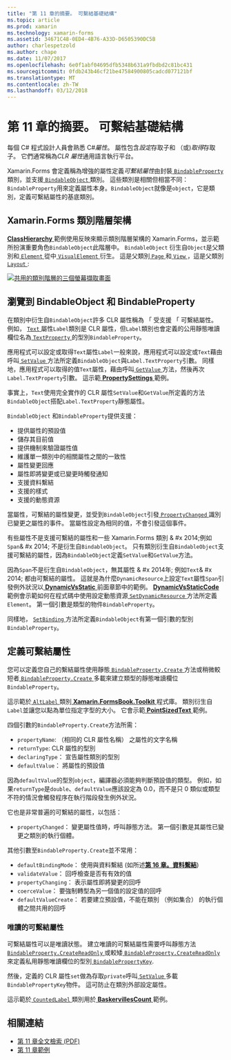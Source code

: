 ```yaml
---
title: "第 11 章的摘要。 可繫結基礎結構"
ms.topic: article
ms.prod: xamarin
ms.technology: xamarin-forms
ms.assetid: 34671C48-0ED4-4B76-A33D-D6505390DC5B
author: charlespetzold
ms.author: chape
ms.date: 11/07/2017
ms.openlocfilehash: 6e0f1abf04695dfb5348b631a9fbdbd2c81bc431
ms.sourcegitcommit: 0fdb243b46cf21be47584900805cadcd077121bf
ms.translationtype: MT
ms.contentlocale: zh-TW
ms.lasthandoff: 03/12/2018
---
```

# <a name="summary-of-chapter-11-the-bindable-infrastructure"></a>第 11 章的摘要。 可繫結基礎結構

每個 C# 程式設計人員會熟悉 C#*屬性*。 屬性包含*設定*存取子和 （或)*取得*存取子。 它們通常稱為*CLR 屬性*通用語言執行平台。

Xamarin.Forms 會定義稱為增強的屬性定義*可繫結屬性*由封裝[ `BindableProperty` ](https://developer.xamarin.com/api/type/Xamarin.Forms.BindableProperty/)類別，並支援[ `BindableObject` ](https://developer.xamarin.com/api/type/Xamarin.Forms.BindableObject/)類別。 這些類別是相關但相當不同：`BindableProperty`用來定義屬性本身。`BindableObject`就像是`object`，它是類別，定義可繫結屬性的基底類別。

## <a name="the-xamarinforms-class-hierarchy"></a>Xamarin.Forms 類別階層架構

[ **ClassHierarchy** ](https://github.com/xamarin/xamarin-forms-book-samples/tree/master/Chapter11/ClassHierarchy)範例使用反映來顯示類別階層架構的 Xamarin.Forms，並示範所扮演重要角色`BindableObject`此階層中。 `BindableObject` 衍生自`Object`是父類別和[ `Element` ](https://developer.xamarin.com/api/type/Xamarin.Forms.Element/)從中[ `VisualElement` ](https://developer.xamarin.com/api/type/Xamarin.Forms.VisualElement/)衍生。 這是父類別[ `Page` ](https://developer.xamarin.com/api/type/Xamarin.Forms.Page/)和[ `View` ](https://developer.xamarin.com/api/type/Xamarin.Forms.View/)，這是父類別[ `Layout` ](https://developer.xamarin.com/api/type/Xamarin.Forms.Layout/):

[![共用的類別階層的三個螢幕擷取畫面](images/ch11fg01-small.png "類別階層架構共用")](images/ch11fg01-large.png#lightbox "共用的類別階層")

## <a name="a-peek-into-bindableobject-and-bindableproperty"></a>瀏覽到 BindableObject 和 BindableProperty

在類別中衍生自`BindableObject`許多 CLR 屬性稱為 「 受支援 「 可繫結屬性。 例如， [ `Text` ](https://developer.xamarin.com/api/property/Xamarin.Forms.Label.Text/)屬性`Label`類別是 CLR 屬性，但`Label`類別也會定義的公用靜態唯讀欄位名為[ `TextProperty` ](https://developer.xamarin.com/api/property/Xamarin.Forms.Label.TextProperty/)的型別`BindableProperty`。

應用程式可以設定或取得`Text`屬性`Label`一般來說，應用程式可以設定或`Text`藉由呼叫[ `SetValue` ](https://developer.xamarin.com/api/member/Xamarin.Forms.BindableObject.SetValue/p/Xamarin.Forms.BindableProperty/System.Object/)方法所定義`BindableObject`與`Label.TextProperty`引數。 同樣地，應用程式可以取得的值`Text`屬性，藉由呼叫[ `GetValue` ](https://developer.xamarin.com/api/member/Xamarin.Forms.BindableObject.GetValue/p/Xamarin.Forms.BindableProperty/)方法，然後再次`Label.TextProperty`引數。 這示範[ **PropertySettings** ](https://github.com/xamarin/xamarin-forms-book-samples/tree/master/Chapter11/PropertySettings)範例。

事實上，`Text`使用完全實作的 CLR 屬性`SetValue`和`GetValue`所定義的方法`BindableObject`搭配`Label.TextProperty`靜態屬性。

`BindableObject` 和`BindableProperty`提供支援：

- 提供屬性的預設值
- 儲存其目前值
- 提供機制來驗證屬性值
- 維護單一類別中的相關屬性之間的一致性
- 屬性變更回應
- 屬性即將變更或已變更時觸發通知
- 支援資料繫結
- 支援的樣式
- 支援的動態資源

當屬性，可繫結的屬性變更，並受到`BindableObject`引發[ `PropertyChanged` ](https://developer.xamarin.com/api/event/Xamarin.Forms.BindableObject.PropertyChanged/)識別已變更之屬性的事件。 當屬性設定為相同的值，不會引發這個事件。

有些屬性不是支援可繫結的屬性和一些 Xamarin.Forms 類別 & #x 2014;例如`Span`& #x 2014; 不是衍生自`BindableObject`。 只有類別衍生自`BindableObject`支援可繫結的屬性，因為`BindableObject`定義`SetValue`和`GetValue`方法。

因為`Span`不是衍生自`BindableObject`，無其屬性 & #x 2014年; 例如`Text`& #x 2014; 都由可繫結的屬性。 這就是為什麼`DynamicResource`上設定`Text`屬性`Span`引發例外狀況以[ **DynamicVsStatic** ](https://github.com/xamarin/xamarin-forms-book-samples/tree/master/Chapter10/DynamicVsStatic)前面章節中的範例。 [ **DynamicVsStaticCode** ](https://github.com/xamarin/xamarin-forms-book-samples/tree/master/Chapter11/DynamicVsStaticCode)範例會示範如何在程式碼中使用設定動態資源[ `SetDynamicResource` ](https://developer.xamarin.com/api/member/Xamarin.Forms.Element.SetDynamicResource/p/Xamarin.Forms.BindableProperty/System.String/)方法所定義`Element`。 第一個引數是類型的物件`BindableProperty`。

同樣地， [ `SetBinding` ](https://developer.xamarin.com/api/member/Xamarin.Forms.BindableObject.SetBinding/p/Xamarin.Forms.BindableProperty/Xamarin.Forms.BindingBase/)方法所定義`BindableObject`有第一個引數的型別`BindableProperty`。

## <a name="defining-bindable-properties"></a>定義可繫結屬性

您可以定義您自己的繫結屬性使用靜態[ `BindableProperty.Create` ](https://developer.xamarin.com/api/member/Xamarin.Forms.BindableProperty.Create/p/System.String/System.Type/System.Type/System.Object/Xamarin.Forms.BindingMode/Xamarin.Forms.BindableProperty+ValidateValueDelegate/Xamarin.Forms.BindableProperty+BindingPropertyChangedDelegate/Xamarin.Forms.BindableProperty+BindingPropertyChangingDelegate/Xamarin.Forms.BindableProperty+CoerceValueDelegate/Xamarin.Forms.BindableProperty+CreateDefaultValueDelegate/)方法或稍微較短者[ `BindableProperty.Create` ](https://developer.xamarin.com/api/member/Xamarin.Forms.BindableProperty.Create/p/System.String/System.Type/System.Type/System.Object/Xamarin.Forms.BindingMode/Xamarin.Forms.BindableProperty+ValidateValueDelegate/Xamarin.Forms.BindableProperty+BindingPropertyChangedDelegate/Xamarin.Forms.BindableProperty+BindingPropertyChangingDelegate/Xamarin.Forms.BindableProperty+CoerceValueDelegate/)多載來建立類型的靜態唯讀欄位`BindableProperty`。

這示範於[ `AltLabel` ](https://github.com/xamarin/xamarin-forms-book-samples/blob/master/Libraries/Xamarin.FormsBook.Toolkit/Xamarin.FormsBook.Toolkit/AltLabel.cs)類別[ **Xamarin.FormsBook.Toolkit** ](https://github.com/xamarin/xamarin-forms-book-samples/tree/master/Libraries/Xamarin.FormsBook.Toolkit)程式庫。 類別衍生自`Label`並讓您以點為單位指定字型的大小。 它會示範[ **PointSizedText** ](https://github.com/xamarin/xamarin-forms-book-samples/tree/master/Chapter11/PointSizedText)範例。

四個引數的`BindableProperty.Create`方法所需：

- `propertyName`: （相同的 CLR 屬性名稱） 之屬性的文字名稱
- `returnType`: CLR 屬性的型別
- `declaringType`： 宣告屬性類別的型別
- `defaultValue`： 將屬性的預設值

因為`defaultValue`的型別`object`，編譯器必須能夠判斷預設值的類型。 例如，如果`returnType`是`double`、`defaultValue`應該設定為 0.0，而不是只 0 類似或類型不符的情況會觸發程序在執行階段發生例外狀況。

它也是非常普遍的可繫結的屬性，以包括：

- `propertyChanged`： 變更屬性值時，呼叫靜態方法。 第一個引數是其屬性已變更之類別的執行個體。

其他引數至`BindableProperty.Create`並不常用：

- `defaultBindingMode`： 使用與資料繫結 (如所述[**第 16 章。資料繫結**](chapter16.md))
- `validateValue`： 回呼檢查是否有有效的值
- `propertyChanging`： 表示屬性即將變更的回呼
- `coerceValue`： 要強制轉型為另一個值的設定值的回呼
- `defaultValueCreate`： 若要建立預設值，不能在類別 （例如集合） 的執行個體之間共用的回呼

### <a name="the-read-only-bindable-property"></a>唯讀的可繫結屬性

可繫結屬性可以是唯讀狀態。 建立唯讀的可繫結屬性需要呼叫靜態方法[ `BindableProperty.CreateReadOnly` ](https://developer.xamarin.com/api/member/Xamarin.Forms.BindableProperty.CreateReadOnly/p/System.String/System.Type/System.Type/System.Object/Xamarin.Forms.BindingMode/Xamarin.Forms.BindableProperty+ValidateValueDelegate/Xamarin.Forms.BindableProperty+BindingPropertyChangedDelegate/Xamarin.Forms.BindableProperty+BindingPropertyChangingDelegate/Xamarin.Forms.BindableProperty+CoerceValueDelegate/Xamarin.Forms.BindableProperty+CreateDefaultValueDelegate/)或較矮[ `BindableProperty.CreateReadOnly` ](https://developer.xamarin.com/api/member/Xamarin.Forms.BindableProperty.CreateReadOnly/p/System.String/System.Type/System.Type/System.Object/Xamarin.Forms.BindingMode/Xamarin.Forms.BindableProperty+ValidateValueDelegate/Xamarin.Forms.BindableProperty+BindingPropertyChangedDelegate/Xamarin.Forms.BindableProperty+BindingPropertyChangingDelegate/Xamarin.Forms.BindableProperty+CoerceValueDelegate/)來定義私用靜態唯讀欄位的型別[ `BindablePropertyKey`](https://developer.xamarin.com/api/type/Xamarin.Forms.BindablePropertyKey/).

然後，定義的 CLR 屬性`set`做為存取`private`呼叫[ `SetValue` ](https://developer.xamarin.com/api/member/Xamarin.Forms.BindableObject.SetValue/p/Xamarin.Forms.BindablePropertyKey/System.Object/)多載`BindablePropertyKey`物件。 這可防止在類別外部設定屬性。

這示範於[ `CountedLabel` ](https://github.com/xamarin/xamarin-forms-book-samples/blob/master/Libraries/Xamarin.FormsBook.Toolkit/Xamarin.FormsBook.Toolkit/CountedLabel.cs)類別用於[ **BaskervillesCount** ](https://github.com/xamarin/xamarin-forms-book-samples/tree/master/Chapter11/BaskervillesCount)範例。



## <a name="related-links"></a>相關連結

- [第 11 章全文檢索 (PDF)](https://download.xamarin.com/developer/xamarin-forms-book/XamarinFormsBook-Ch11-Apr2016.pdf)
- [第 11 章範例](https://github.com/xamarin/xamarin-forms-book-samples/tree/master/Chapter11)
